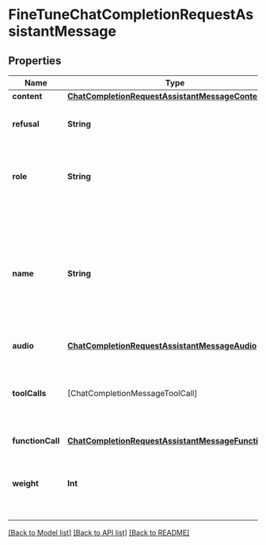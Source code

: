 # FineTuneChatCompletionRequestAssistantMessage

## Properties
Name | Type | Description | Notes
------------ | ------------- | ------------- | -------------
**content** | [**ChatCompletionRequestAssistantMessageContent**](ChatCompletionRequestAssistantMessageContent.md) |  | [optional] 
**refusal** | **String** | The refusal message by the assistant. | [optional] 
**role** | **String** | The role of the messages author, in this case &#x60;assistant&#x60;. | 
**name** | **String** | An optional name for the participant. Provides the model information to differentiate between participants of the same role. | [optional] 
**audio** | [**ChatCompletionRequestAssistantMessageAudio**](ChatCompletionRequestAssistantMessageAudio.md) |  | [optional] 
**toolCalls** | [ChatCompletionMessageToolCall] | The tool calls generated by the model, such as function calls. | [optional] 
**functionCall** | [**ChatCompletionRequestAssistantMessageFunctionCall**](ChatCompletionRequestAssistantMessageFunctionCall.md) |  | [optional] 
**weight** | **Int** | Controls whether the assistant message is trained against (0 or 1) | [optional] 

[[Back to Model list]](../README.md#documentation-for-models) [[Back to API list]](../README.md#documentation-for-api-endpoints) [[Back to README]](../README.md)


